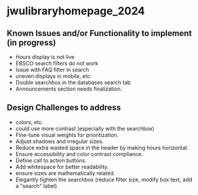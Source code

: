 # jwulibraryhomepage_2024


## Known Issues and/or Functionality to implement (in progress)
- Hours display is not live
- EBSCO search filters do not work
- Issue with FAQ filter in search
- uneven displays in mobile, etc.
- Double searchbox in the databases search tab
- Announcements section needs finalization.

## Design Challenges to address
- colors, etc.
- could use more contrast (especially with the searchbox)
- Fine-tune visual weights for prioritization.
- Adjust shadows and irregular sizes.
- Reduce extra wasted space in the header by making hours horizontal.
- Ensure accessibility and color contrast compliance.
- Define call to action buttons.
- Add whitespace for better readability.
- ensure sizes are mathematically related.
- Elegantly tighten the searchbox (reduce filter size, modify box text, add a "search" label).

